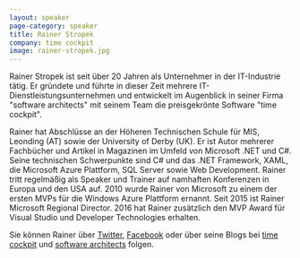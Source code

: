 ```yaml
---
layout: speaker
page-category: speaker
title: Rainer Stropek
company: time cockpit
image: rainer-stropek.jpg
---
```


Rainer Stropek ist seit über 20 Jahren als Unternehmer in der IT-Industrie tätig. Er gründete und führte in dieser Zeit mehrere IT-Dienstleistungsunternehmen und entwickelt im Augenblick in seiner Firma "software architects" mit seinem Team die preisgekrönte Software "time cockpit".

Rainer hat Abschlüsse an der Höheren Technischen Schule für MIS, Leonding (AT) sowie der University of Derby (UK). Er ist Autor mehrerer Fachbücher und Artikel in Magazinen im Umfeld von Microsoft .NET und C#. Seine technischen Schwerpunkte sind C# und das .NET Framework, XAML, die Microsoft Azure Plattform, SQL Server sowie Web Development. Rainer tritt regelmäßig als Speaker und Trainer auf namhaften Konferenzen in Europa und den USA auf. 2010 wurde Rainer von Microsoft zu einem der ersten MVPs für die Windows Azure Plattform ernannt. Seit 2015 ist Rainer Microsoft Regional Director. 2016 hat Rainer zusätzlich den MVP Award für Visual Studio und Developer Technologies erhalten.

Sie können Rainer über [Twitter](https://twitter.com/rstropek), [Facebook](https://www.facebook.com/rainer.stropek) oder über seine Blogs bei [time cockpit](https://www.timecockpit.com/blog) und [software architects](http://www.software-architects.com/devblog/) folgen.